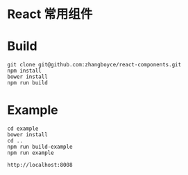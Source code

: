 # React 常用组件


# Build

```
git clone git@github.com:zhangboyce/react-components.git
npm install
bower install
npm run build

```

# Example

```
cd example
bower install
cd ..
npm run build-example
npm run example

http://localhost:8008

```
